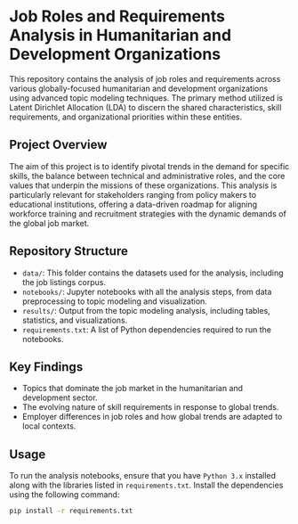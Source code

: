 # Job Roles and Requirements Analysis in Humanitarian and Development Organizations

This repository contains the analysis of job roles and requirements across various globally-focused humanitarian and development organizations using advanced topic modeling techniques. The primary method utilized is Latent Dirichlet Allocation (LDA) to discern the shared characteristics, skill requirements, and organizational priorities within these entities.

## Project Overview

The aim of this project is to identify pivotal trends in the demand for specific skills, the balance between technical and administrative roles, and the core values that underpin the missions of these organizations. This analysis is particularly relevant for stakeholders ranging from policy makers to educational institutions, offering a data-driven roadmap for aligning workforce training and recruitment strategies with the dynamic demands of the global job market.

## Repository Structure

- `data/`: This folder contains the datasets used for the analysis, including the job listings corpus.
- `notebooks/`: Jupyter notebooks with all the analysis steps, from data preprocessing to topic modeling and visualization.
- `results/`: Output from the topic modeling analysis, including tables, statistics, and visualizations.
- `requirements.txt`: A list of Python dependencies required to run the notebooks.

## Key Findings

- Topics that dominate the job market in the humanitarian and development sector.
- The evolving nature of skill requirements in response to global trends.
- Employer differences in job roles and how global trends are adapted to local contexts.

## Usage

To run the analysis notebooks, ensure that you have `Python 3.x` installed along with the libraries listed in `requirements.txt`. Install the dependencies using the following command:

```sh
pip install -r requirements.txt
